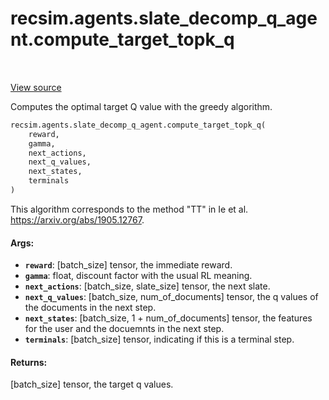 <div itemscope itemtype="http://developers.google.com/ReferenceObject">
<meta itemprop="name" content="recsim.agents.slate_decomp_q_agent.compute_target_topk_q" />
<meta itemprop="path" content="Stable" />
</div>

# recsim.agents.slate_decomp_q_agent.compute_target_topk_q

<!-- Insert buttons -->

<table class="tfo-notebook-buttons tfo-api" align="left">
</table>

<a target="_blank" href="https://github.com/google-research/recsim/tree/master/recsim/agents/slate_decomp_q_agent.py">View
source</a>

<!-- Start diff -->
Computes the optimal target Q value with the greedy algorithm.

```python
recsim.agents.slate_decomp_q_agent.compute_target_topk_q(
    reward,
    gamma,
    next_actions,
    next_q_values,
    next_states,
    terminals
)
```

<!-- Placeholder for "Used in" -->

This algorithm corresponds to the method "TT" in Ie et al.
https://arxiv.org/abs/1905.12767.

#### Args:

*   <b>`reward`</b>: [batch_size] tensor, the immediate reward.
*   <b>`gamma`</b>: float, discount factor with the usual RL meaning.
*   <b>`next_actions`</b>: [batch_size, slate_size] tensor, the next slate.
*   <b>`next_q_values`</b>: [batch_size, num_of_documents] tensor, the q values
    of the documents in the next step.
*   <b>`next_states`</b>: [batch_size, 1 + num_of_documents] tensor, the
    features for the user and the docuemnts in the next step.
*   <b>`terminals`</b>: [batch_size] tensor, indicating if this is a terminal
    step.

#### Returns:

[batch_size] tensor, the target q values.
